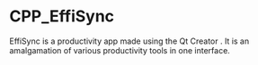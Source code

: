 # CPP_EffiSync
EffiSync is a productivity app made using the Qt Creator . It is an amalgamation of various productivity tools in one interface.
